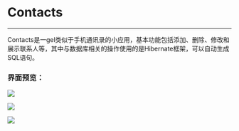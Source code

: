 # Contacts #

----------

Contacts是一gel类似于手机通讯录的小应用，基本功能包括添加、删除、修改和展示联系人等，其中与数据库相关的操作使用的是Hibernate框架，可以自动生成SQL语句。


### 界面预览： ###

![](https://i.imgur.com/qUlVvAw.png)

![](https://i.imgur.com/nsE6qrJ.png)

![](https://i.imgur.com/ltBJMq5.png)
